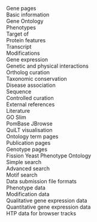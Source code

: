 <div class="left-menu-part left-menu-item">Gene pages</div>
<div class="left-menu-part left-sub-menu-item"><a routerLink="/documentation/gene-page-basic-information">Basic information</a></div>
<div class="left-menu-part left-sub-menu-item"><a routerLink="/documentation/gene-page-gene-ontology">Gene Ontology</a></div>
<div class="left-menu-part left-sub-menu-item"><a routerLink="/documentation/gene-page-phenotypes">Phenotypes</a></div>
<div class="left-menu-part left-sub-menu-item"><a routerLink="/documentation/gene-page-target">Target of</a></div>
<div class="left-menu-part left-sub-menu-item"><a routerLink="/documentation/gene-page-protein-features">Protein features</a></div>
<div class="left-menu-part left-sub-menu-item"><a routerLink="/documentation/gene-page-transcript">Transcript</a></div>
<div class="left-menu-part left-sub-menu-item"><a routerLink="/documentation/gene-page-modifications">Modifications</a></div>
<div class="left-menu-part left-sub-menu-item"><a routerLink="/documentation/gene-page-gene-expression">Gene expression</a></div>
<div class="left-menu-part left-sub-menu-item"><a routerLink="/documentation/genetic-and-physical-interactions">Genetic and physical interactions</a></div>
<div class="left-menu-part left-sub-menu-item"><a routerLink="/documentation/orthologs">Ortholog curation</a></div>
<div class="left-menu-part left-sub-menu-item"><a routerLink="/documentation/taxonomic-conservation">Taxonomic conservation</a></div>
<div class="left-menu-part left-sub-menu-item"><a routerLink="/documentation/disease-association">Disease association</a></div>
<div class="left-menu-part left-sub-menu-item"><a routerLink="/documentation/gene-page-sequence">Sequence</a></div>
<div class="left-menu-part left-sub-menu-item"><a routerLink="/documentation/controlled-curation">Controlled curation</a></div>
<div class="left-menu-part left-sub-menu-item"><a routerLink="/documentation/gene-page-external-references">External references</a></div>
<div class="left-menu-part left-sub-menu-item"><a routerLink="/documentation/gene-page-literature">Literature</a></div>
<div class="left-menu-part left-menu-item"><a routerLink="/documentation/pombase-go-slim-documentation">GO Slim</a></div>
<div class="left-menu-part left-menu-item"><a routerLink="/documentation/JBrowse_quick_start">PomBase JBrowse</a></div>
<div class="left-menu-part left-menu-item"><a routerLink="/documentation/quick-little-tool">QuiLT visualisation</a></div>
<div class="left-menu-part left-menu-item"><a routerLink="/documentation/ontology-term-page">Ontology term pages</a></div>
<div class="left-menu-part left-menu-item"><a routerLink="/documentation/publication-page">Publication pages</a></div>
<div class="left-menu-part left-menu-item"><a routerLink="/documentation/genotype-page">Genotype pages</a></div>
<div class="left-menu-part left-menu-item"><a routerLink="/browse-curation/fission-yeast-phenotype-ontology">Fission Yeast Phenotype Ontology</a></div>
<div class="left-menu-part left-menu-item"><a routerLink="/documentation/simple-search-documentation">Simple search</a></div>
<div class="left-menu-part left-menu-item"><a routerLink="/documentation/advanced-search">Advanced search</a></div>
<div class="left-menu-part left-menu-item"><a routerLink="/documentation/motif-search">Motif search</a></div>
<div class="left-menu-part left-menu-item">Data submission file formats</div>
<div class="left-menu-part left-sub-menu-item"><a routerLink="/documentation/phenotype-data-bulk-upload-format">Phenotype data</a></div>
<div class="left-menu-part left-sub-menu-item"><a routerLink="/documentation/modification-data-bulk-upload-format">Modification data</a></div>
<div class="left-menu-part left-sub-menu-item"><a routerLink="/documentation/qualitative-gene-expression-data-bulk-upload-format">Qualitative gene expression data</a></div>
<div class="left-menu-part left-sub-menu-item"><a routerLink="/documentation/quantitative-gene-expression-data-bulk-upload-format">Quantitative gene expression data</a></div>
<div class="left-menu-part left-sub-menu-item"><a routerLink="/documentation/data-submission-form-for-HTP-sequence-linked-data">HTP data for browser tracks</a></div>

